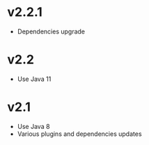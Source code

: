 # v2.2.1

- Dependencies upgrade

# v2.2

- Use Java 11

# v2.1

- Use Java 8
- Various plugins and dependencies updates